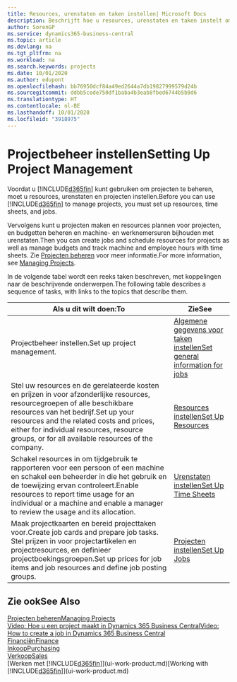 ```yaml
---
title: Resources, urenstaten en taken instellen| Microsoft Docs
description: Beschrijft hoe u resources, urenstaten en taken instelt om projecten te beheren.
author: SorenGP
ms.service: dynamics365-business-central
ms.topic: article
ms.devlang: na
ms.tgt_pltfrm: na
ms.workload: na
ms.search.keywords: projects
ms.date: 10/01/2020
ms.author: edupont
ms.openlocfilehash: bb76950dcf84a49ed2644a7db19827999579d24b
ms.sourcegitcommit: ddbb5cede750df1baba4b3eab8fbed6744b5b9d6
ms.translationtype: HT
ms.contentlocale: nl-BE
ms.lasthandoff: 10/01/2020
ms.locfileid: "3918975"
---
```

# <a name="setting-up-project-management"></a><span data-ttu-id="280f7-103">Projectbeheer instellen</span><span class="sxs-lookup"><span data-stu-id="280f7-103">Setting Up Project Management</span></span>
<span data-ttu-id="280f7-104">Voordat u [!INCLUDE[d365fin](includes/d365fin_md.md)] kunt gebruiken om projecten te beheren, moet u resources, urenstaten en projecten instellen.</span><span class="sxs-lookup"><span data-stu-id="280f7-104">Before you can use [!INCLUDE[d365fin](includes/d365fin_md.md)] to manage projects, you must set up resources, time sheets, and jobs.</span></span>

<span data-ttu-id="280f7-105">Vervolgens kunt u projecten maken en resources plannen voor projecten, en budgetten beheren en machine- en werknemersuren bijhouden met urenstaten.</span><span class="sxs-lookup"><span data-stu-id="280f7-105">Then you can create jobs and schedule resources for projects as well as manage budgets and track machine and employee hours with time sheets.</span></span> <span data-ttu-id="280f7-106">Zie [Projecten beheren](projects-manage-projects.md) voor meer informatie.</span><span class="sxs-lookup"><span data-stu-id="280f7-106">For more information, see [Managing Projects](projects-manage-projects.md).</span></span>  

<span data-ttu-id="280f7-107">In de volgende tabel wordt een reeks taken beschreven, met koppelingen naar de beschrijvende onderwerpen.</span><span class="sxs-lookup"><span data-stu-id="280f7-107">The following table describes a sequence of tasks, with links to the topics that describe them.</span></span>

| <span data-ttu-id="280f7-108">Als u dit wilt doen:</span><span class="sxs-lookup"><span data-stu-id="280f7-108">To</span></span> | <span data-ttu-id="280f7-109">Zie</span><span class="sxs-lookup"><span data-stu-id="280f7-109">See</span></span> |
| --- | --- |
| <span data-ttu-id="280f7-110">Projectbeheer instellen.</span><span class="sxs-lookup"><span data-stu-id="280f7-110">Set up project management.</span></span>|[<span data-ttu-id="280f7-111">Algemene gegevens voor taken instellen</span><span class="sxs-lookup"><span data-stu-id="280f7-111">Set general information for jobs</span></span>](projects-how-setup-jobs.md#to-set-general-information-for-jobs)|
| <span data-ttu-id="280f7-112">Stel uw resources en de gerelateerde kosten en prijzen in voor afzonderlijke resources, resourcegroepen of alle beschikbare resources van het bedrijf.</span><span class="sxs-lookup"><span data-stu-id="280f7-112">Set up your resources and the related costs and prices, either for individual resources, resource groups, or for all available resources of the company.</span></span> |[<span data-ttu-id="280f7-113">Resources instellen</span><span class="sxs-lookup"><span data-stu-id="280f7-113">Set Up Resources</span></span>](projects-how-setup-resources.md) |
| <span data-ttu-id="280f7-114">Schakel resources in om tijdgebruik te rapporteren voor een persoon of een machine en schakel een beheerder in die het gebruik en de toewijzing ervan controleert.</span><span class="sxs-lookup"><span data-stu-id="280f7-114">Enable resources to report time usage for an individual or a machine and enable a manager to review the usage and its allocation.</span></span> |[<span data-ttu-id="280f7-115">Urenstaten instellen</span><span class="sxs-lookup"><span data-stu-id="280f7-115">Set Up Time Sheets</span></span>](projects-how-setup-time-sheets.md) |
| <span data-ttu-id="280f7-116">Maak projectkaarten en bereid projecttaken voor.</span><span class="sxs-lookup"><span data-stu-id="280f7-116">Create job cards and prepare job tasks.</span></span> <span data-ttu-id="280f7-117">Stel prijzen in voor projectartikelen en projectresources, en definieer projectboekingsgroepen.</span><span class="sxs-lookup"><span data-stu-id="280f7-117">Set up prices for job items and job resources and define job posting groups.</span></span> |[<span data-ttu-id="280f7-118">Projecten instellen</span><span class="sxs-lookup"><span data-stu-id="280f7-118">Set Up Jobs</span></span>](projects-how-setup-jobs.md) |

## <a name="see-also"></a><span data-ttu-id="280f7-119">Zie ook</span><span class="sxs-lookup"><span data-stu-id="280f7-119">See Also</span></span>

[<span data-ttu-id="280f7-120">Projecten beheren</span><span class="sxs-lookup"><span data-stu-id="280f7-120">Managing Projects</span></span>](projects-manage-projects.md)  
[<span data-ttu-id="280f7-121">Video: Hoe u een project maakt in Dynamics 365 Business Central</span><span class="sxs-lookup"><span data-stu-id="280f7-121">Video: How to create a job in Dynamics 365 Business Central</span></span>](https://www.youtube.com/watch?v=VqaPWr7BWmw)  
[<span data-ttu-id="280f7-122">Financiën</span><span class="sxs-lookup"><span data-stu-id="280f7-122">Finance</span></span>](finance.md)  
[<span data-ttu-id="280f7-123">Inkoop</span><span class="sxs-lookup"><span data-stu-id="280f7-123">Purchasing</span></span>](purchasing-manage-purchasing.md)  
[<span data-ttu-id="280f7-124">Verkoop</span><span class="sxs-lookup"><span data-stu-id="280f7-124">Sales</span></span>](sales-manage-sales.md)  
<span data-ttu-id="280f7-125">[Werken met [!INCLUDE[d365fin](includes/d365fin_md.md)]](ui-work-product.md)</span><span class="sxs-lookup"><span data-stu-id="280f7-125">[Working with [!INCLUDE[d365fin](includes/d365fin_md.md)]](ui-work-product.md)</span></span>  
